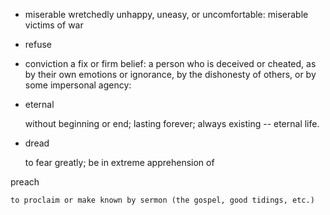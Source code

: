 * miserable
    wretchedly unhappy, uneasy, or uncomfortable:  miserable victims of war

* refuse

* conviction
    a fix or firm belief:
    a person who is deceived or cheated, as by their own emotions or ignorance, by the dishonesty of others, or by some impersonal agency:

* eternal

    without beginning or end; lasting forever; always existing -- eternal life.

* dread

    to fear greatly; be in extreme apprehension of

preach

    to proclaim or make known by sermon (the gospel, good tidings, etc.)



